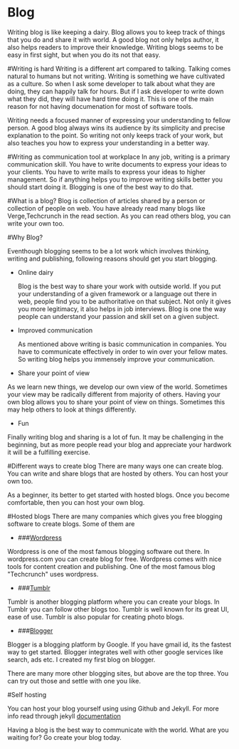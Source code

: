 # Blog

Writing blog is like keeping a dairy. Blog allows you to keep track of things that you do and share it with world. A good blog not only helps author, it also helps readers to improve their knowledge. Writing blogs seems to be easy in first sight, but when you do its not that easy.

#Writing is hard
Writing is a different art compared to talking. Talking comes natural to humans but not writing. Writing is something we have cultivated as a culture. So when I ask some developer to talk about what they are doing, they can happily  talk for hours. But if I ask developer to write down what they did, they will have hard time doing it. This is one of the main reason for not having documenation for most of software tools.

Writing needs a focused manner of expressing your understanding to fellow person. A good blog always wins its audience by its simplicity and precise explanation to the point. So writing not only keeps track of your work, but also teaches you how to express your understanding in a better way.

#Writing as communication tool at workplace
In any job, writing is a primary communication skill. You have to write documents to express your ideas to your clients. You have to write mails to express your ideas to higher management. So if anything helps you to improve writing skills better you should start doing it. Blogging is one of the best way to do that.


#What is a blog?
Blog is collection of articles shared by a person or collection of people on web. You have already read many blogs like Verge,Techcrunch in the read section. As you can read others blog, you can write your own too.

#Why Blog?

Eventhough blogging seems to be a lot work which involves thinking, writing and publishing, following reasons should get you start blogging.

* Online dairy

    Blog is the best way to share your work with outside world. If you put your understanding of a given framework or a language out there in web, people find you to be authoritative on that subject. Not only it gives you more legitimacy, it also helps in job interviews. Blog is one the way people can understand your passion and skill set on a given subject.

* Improved communication

  As mentioned above writing is basic communication in companies. You have to communicate effectively in order to win over your fellow mates. So writing blog helps you immensely improve your communication.

* Share your point of view

 As we learn new things, we develop our own view of the world. Sometimes your view may be radically different from majority of others. Having your own blog allows you to share your point of view on things. Sometimes this may help others to look at things differently.

* Fun

Finally writing blog and sharing is a lot of fun. It may be challenging in the beginning, but as more people read your blog and appreciate your hardwork it will be a fulfilling exercise.


#Different ways to create blog
There are many ways one can create blog. You can write and share blogs that are hosted by others. You can host your own too.

As a beginner, its better to get started with hosted blogs. Once you become comfortable, then you can host your own blog.

#Hosted blogs
There are many companies which gives you free blogging software to create blogs. Some of them are

* ###[Wordpress](https://wordpress.com/)

Wordpress is one of the most famous blogging software out there. In wordpress.com you can create blog for free. Wordpress comes with nice tools for content creation and publishing. One of the most famous blog "Techcrunch" uses wordpress.

* ###[Tumblr](https://www.tumblr.com/)

Tumblr is another blogging platform where you can create your blogs. In Tumblr you can follow other blogs too. Tumblr is well known for its great UI, ease of use. Tumblr is also popular for creating photo blogs.

* ###[Blogger](www.blogger.com)

Blogger is a blogging platform by Google. If you have gmail id, its the fastest way to get started. Blogger integrates well with other google services like search, ads etc. I created my first blog on blogger.

There are many more other blogging sites, but above are the top three. You can try out those and settle with one you like.


#Self hosting

You can host your blog yourself using using Github and Jekyll. For more info read through jekyll [documentation](http://jekyllrb.com/)


Having a blog is the best way to communicate with the world. What are you waiting for? Go create your blog today.





